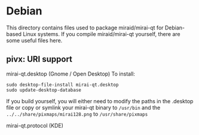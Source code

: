 
Debian
====================
This directory contains files used to package miraid/mirai-qt
for Debian-based Linux systems. If you compile miraid/mirai-qt yourself, there are some useful files here.

## pivx: URI support ##


mirai-qt.desktop  (Gnome / Open Desktop)
To install:

	sudo desktop-file-install mirai-qt.desktop
	sudo update-desktop-database

If you build yourself, you will either need to modify the paths in
the .desktop file or copy or symlink your mirai-qt binary to `/usr/bin`
and the `../../share/pixmaps/mirai128.png` to `/usr/share/pixmaps`

mirai-qt.protocol (KDE)

